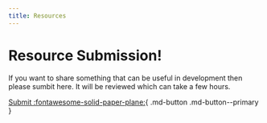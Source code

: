 ```yaml
---
title: Resources
---
```


# Resource Submission!
If you want to share something that can be useful in development then please sumbit here. It will be reviewed which can take a few hours.

[Submit :fontawesome-solid-paper-plane:](https://forms.gle/F64J4EwWcu4omVts8){ .md-button .md-button--primary }

